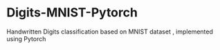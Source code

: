 # Digits-MNIST-Pytorch
Handwritten Digits classification based on MNIST dataset , implemented using Pytorch
